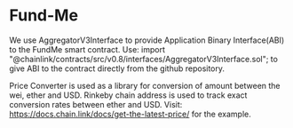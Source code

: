 # Fund-Me

We use AggregatorV3Interface to provide Application Binary Interface(ABI) to the FundMe smart contract. Use: import "@chainlink/contracts/src/v0.8/interfaces/AggregatorV3Interface.sol"; to give ABI to the contract directly from the github repository.

Price Converter is used as a library for conversion of amount between the wei, ether and USD. Rinkeby chain address is used to track exact conversion rates between ether and USD. Visit: https://docs.chain.link/docs/get-the-latest-price/ for the example.
